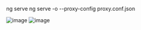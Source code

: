 
ng serve
ng serve -o --proxy-config proxy.conf.json

![image](https://github.com/BryanManzano2016/WebNoticias/tree/master/repositorio/1.png)
![image](https://github.com/BryanManzano2016/WebNoticias/tree/master/repositorio/2.png)
